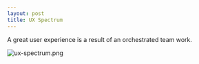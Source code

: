 ```yaml
---
layout: post
title: UX Spectrum
---
```


A great user experience is a result of an orchestrated team work.

![ux-spectrum.png]({{site.baseurl}}/images/ux-spectrum.png)
